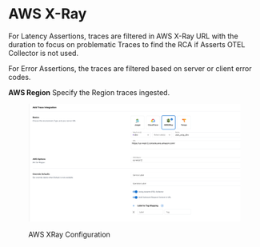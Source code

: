 # AWS X-Ray

For Latency Assertions, traces are filtered in AWS X-Ray URL with the duration to focus on problematic Traces to find the RCA if Asserts OTEL Collector is not used.

For Error Assertions, the traces are filtered based on server or client error codes.

**AWS Region** Specify the Region traces ingested.

<figure><img src="../../../.gitbook/assets/Screenshot 2023-05-17 at 2.26.58 PM.png" alt=""><figcaption><p>AWS XRay Configuration</p></figcaption></figure>
